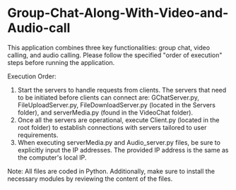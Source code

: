 # Group-Chat-Along-With-Video-and-Audio-call
This application combines three key functionalities: group chat, video calling, and audio calling. Please follow the specified "order of execution" steps before running the application.

Execution Order:

1. Start the servers to handle requests from clients. The servers that need to be initiated before clients can connect are: GChatServer.py, FileUploadServer.py, FileDownloadServer.py (located in the Servers folder), and serverMedia.py (found in the VideoChat folder).
2. Once all the servers are operational, execute Client.py (located in the root folder) to establish connections with servers tailored to user requirements.
3. When executing serverMedia.py and Audio_server.py files, be sure to explicitly input the IP addresses. The provided IP address is the same as the computer's local IP.

Note: All files are coded in Python. Additionally, make sure to install the necessary modules by reviewing the content of the files.

